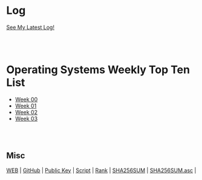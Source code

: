 # Log 
[See My Latest Log!](TXT/mylog.txt)

<br><br> 

# Operating Systems Weekly Top Ten List
* [Week 00](W00/)
* [Week 01](W01/)
* [Week 02](W02/)                                
* [Week 03](W03/)  

<br><br>

## Misc
[WEB](https://hazlazuardi.github.io/os202/) | 
[GitHub](https://github.com/hazlazuardi/os202/) | 
[Public Key](TXT/mypubkey.txt) | 
[Script](TXT/myscript.sh) |
[Rank](TXT/myrank.txt) | 
[SHA256SUM](TXT/SHA256SUM.txt) | 
[SHA256SUM.asc](TXT/SHA256SUM.asc) | 

